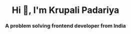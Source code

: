 <h1 align="center">Hi 👋, I'm Krupali Padariya</h1>
<h3 align="center">A problem solving frontend developer from India</h3>
